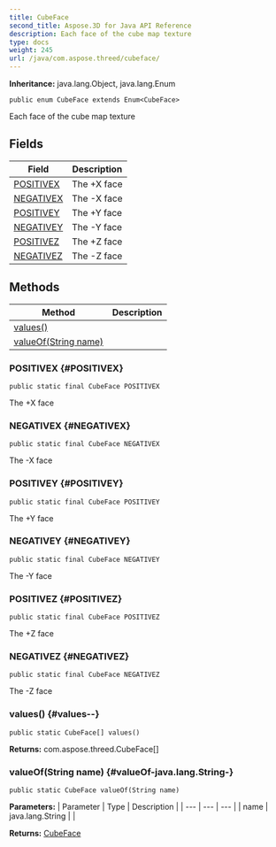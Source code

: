 ```yaml
---
title: CubeFace
second_title: Aspose.3D for Java API Reference
description: Each face of the cube map texture
type: docs
weight: 245
url: /java/com.aspose.threed/cubeface/
---
```


**Inheritance:**
java.lang.Object, java.lang.Enum
```
public enum CubeFace extends Enum<CubeFace>
```

Each face of the cube map texture
## Fields

| Field | Description |
| --- | --- |
| [POSITIVEX](#POSITIVEX) | The +X face |
| [NEGATIVEX](#NEGATIVEX) | The -X face |
| [POSITIVEY](#POSITIVEY) | The +Y face |
| [NEGATIVEY](#NEGATIVEY) | The -Y face |
| [POSITIVEZ](#POSITIVEZ) | The +Z face |
| [NEGATIVEZ](#NEGATIVEZ) | The -Z face |
## Methods

| Method | Description |
| --- | --- |
| [values()](#values--) |  |
| [valueOf(String name)](#valueOf-java.lang.String-) |  |
### POSITIVEX {#POSITIVEX}
```
public static final CubeFace POSITIVEX
```


The +X face

### NEGATIVEX {#NEGATIVEX}
```
public static final CubeFace NEGATIVEX
```


The -X face

### POSITIVEY {#POSITIVEY}
```
public static final CubeFace POSITIVEY
```


The +Y face

### NEGATIVEY {#NEGATIVEY}
```
public static final CubeFace NEGATIVEY
```


The -Y face

### POSITIVEZ {#POSITIVEZ}
```
public static final CubeFace POSITIVEZ
```


The +Z face

### NEGATIVEZ {#NEGATIVEZ}
```
public static final CubeFace NEGATIVEZ
```


The -Z face

### values() {#values--}
```
public static CubeFace[] values()
```




**Returns:**
com.aspose.threed.CubeFace[]
### valueOf(String name) {#valueOf-java.lang.String-}
```
public static CubeFace valueOf(String name)
```




**Parameters:**
| Parameter | Type | Description |
| --- | --- | --- |
| name | java.lang.String |  |

**Returns:**
[CubeFace](../../com.aspose.threed/cubeface)
